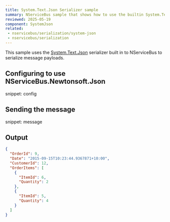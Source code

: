 ```yaml
---
title: System.Text.Json Serializer sample
summary: NServiceBus sample that shows how to use the builtin System.Text.Json serializer in an endpoint
reviewed: 2025-05-19
component: SystemJson
related:
 - nservicebus/serialization/system-json
 - nservicebus/serialization
---
```


This sample uses the [System.Text.Json](https://learn.microsoft.com/en-us/dotnet/standard/serialization/system-text-json) serializer built in to NServiceBus to serialize message payloads.

## Configuring to use NServiceBus.Newtonsoft.Json

snippet: config

## Sending the message

snippet: message

## Output

```json
{
  "OrderId": 9,
  "Date": "2015-09-15T10:23:44.9367871+10:00",
  "CustomerId": 12,
  "OrderItems": [
    {
      "ItemId": 6,
      "Quantity": 2
    },
    {
      "ItemId": 5,
      "Quantity": 4
    }
  ]
}
```
